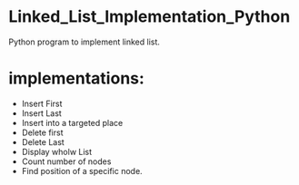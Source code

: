 # Linked_List_Implementation_Python
Python program to implement linked list. 
# implementations:
* Insert First
* Insert Last
* Insert into a targeted place
* Delete first
* Delete Last
* Display wholw List
* Count number of nodes
* Find position of a specific node.
